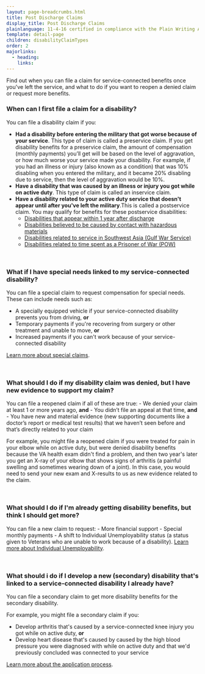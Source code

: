 ```yaml
---
layout: page-breadcrumbs.html
title: Post Discharge Claims
display_title: Post Discharge Claims
plainlanguage: 11-4-16 certified in compliance with the Plain Writing Act
template: detail-page
children: disabilityClaimTypes
order: 2
majorlinks:
  - heading: 
    links:
---
```


<div class="va-introtext">

Find out when you can file a claim for service-connected benefits once you've left the service, and what to do if you want to reopen a denied claim or request more benefits.

### When can I first file a claim for a disability?

You can file a disability claim if you:
- **Had a disability before entering the military that got worse because of your service**. This type of claim is called a preservice claim. If you get disability benefits for a preservice claim, the amount of compensation (monthly payments) you’ll get will be based on the level of aggravation, or how much worse your service made your disability. For example, if you had an illness or injury (also known as a condition) that was 10% disabling when you entered the military, and it became 20% disabling due to service, then the level of aggravation would be 10%.
- **Have a disability that was caused by an illness or injury you got while on active duty**. This type of claim is called an inservice claim.
- **Have a disability related to your active duty service that doesn't appear until after you've left the military**.This is called a postservice claim. You may qualify for benefits for these postservice disabilities:</br>
  - [Disabilities that appear within 1 year after discharge](/disability-benefits/apply/one-year/)</br>
  - [Disabilities believed to be caused by contact with hazardous materials](/disability-benefits/conditions/exposure-to-hazardous-materials/)</br>
  - [Disabilities related to service in Southwest Asia (Gulf War Service)](/disability-benefits/conditions/exposure-to-hazardous-materials/gulf-war-illness/)</br>
  - [Disabilities related to time spent as a Prisoner of War (POW)](https://www.vets.gov/disability-benefits/conditions/pow/)


<br>

### What if I have special needs linked to my service-connected disability?

You can file a special claim to request compensation for special needs. These can include needs such as:
- A specially equipped vehicle if your service-connected disability prevents you from driving, **or**
- Temporary payments if you're recovering from surgery or other treatment and unable to move, **or**
- Increased payments if you can't work because of your service-connected disability

[Learn more about special claims](/disability-benefits/conditions/special-claims/).

<br>

### What should I do if my disability claim was denied, but I have new evidence to support my claim?

You can file a reopened claim if all of these are true:
    - We denied your claim at least 1 or more years ago, **and**
    - You didn’t file an appeal at that time, **and**
    - You have new and material evidence (new supporting documents like a doctor’s report or medical test results) that we haven’t seen before and that’s directly related to your claim

For example, you might file a reopened claim if you were treated for pain in your elbow while on active duty, but were denied disability benefits because the VA health exam didn't find a problem, and then two year's later you get an X-ray of your elbow that shows signs of arthritis (a painful swelling and sometimes wearing down of a joint). In this case, you would need to send your new exam and X-results to us as new evidence related to the claim.

<br>

### What should I do if I'm already getting disability benefits, but think I should get more?

You can file a new claim to request:
    - More financial support
    - Special monthly payments
    - A shift to Individual Unemployability status (a status given to Veterans who are unable to work because of a disability). [Learn more about Individual Unemployability](https://www.vets.gov/disability-benefits/conditions/special-claims/individual-unemployability/).

<br>

### What should i do if I develop a new (secondary) disability that's linked to a service-connected disability I already have?

You can file a secondary claim to get more disability benefits for the secondary disability. 

For example, you might file a secondary claim if you:
- Develop arthritis that's caused by a service-connected knee injury you got while on active duty, **or**
- Develop heart disease that's caused by caused by the high blood pressure you were diagnosed with while on active duty and that we'd previously concluded was connected to your service

[Learn more about the application process](/disability/apply/).
